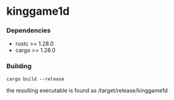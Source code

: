 # kinggame1d

### Dependencies
* rustc >= 1.28.0
* cargo >= 1.28.0

### Building
```
cargo build --release
```
the resulting executable is found as /target/release/kinggame1d
